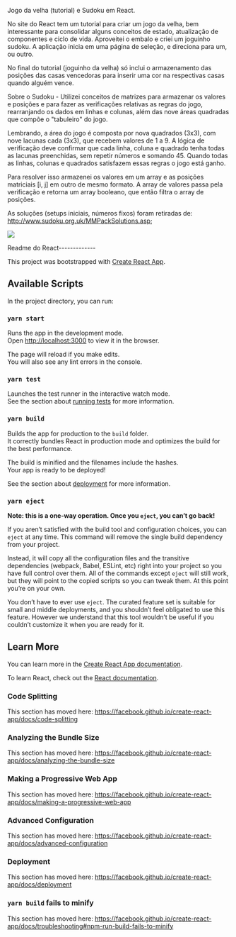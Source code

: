 Jogo da velha (tutorial) e Sudoku em React.

No site do React tem um tutorial para criar um jogo da velha, bem interessante para consolidar alguns conceitos de estado, atualização de componentes e ciclo de vida. Aproveitei o embalo e criei um joguinho sudoku. A aplicação inicia em uma página de seleção, e direciona para um, ou outro.

No final do tutorial (joguinho da velha) só inclui o armazenamento das posições das casas vencedoras para inserir uma cor na respectivas casas quando alguém vence.

Sobre o Sudoku - Utilizei conceitos de matrizes para armazenar os valores e posições e para fazer as verificações relativas as regras do jogo, rearranjando os dados em linhas e colunas, além das nove áreas quadradas que compõe o "tabuleiro" do jogo.

Lembrando, a área do jogo é composta por nova quadrados (3x3), com nove lacunas cada (3x3), que recebem valores de 1 a 9.
A lógica de verificação deve confirmar que cada linha, coluna e quadrado tenha todas as lacunas preenchidas, sem repetir números e somando 45. Quando todas as linhas, colunas e quadrados satisfazem essas regras o jogo está ganho.

Para resolver isso armazenei os valores em um array e as posições matriciais [i, j] em outro de mesmo formato. A array de valores passa pela verificação e retorna um array booleano, que então filtra o array de posições.

As soluções (setups iniciais, números fixos) foram retiradas de: http://www.sudoku.org.uk/MMPackSolutions.asp;

![](https://imgur.com/a/Q0m5MZd)


Readme do React-------------

This project was bootstrapped with [Create React App](https://github.com/facebook/create-react-app).

## Available Scripts

In the project directory, you can run:

### `yarn start`

Runs the app in the development mode.<br />
Open [http://localhost:3000](http://localhost:3000) to view it in the browser.

The page will reload if you make edits.<br />
You will also see any lint errors in the console.

### `yarn test`

Launches the test runner in the interactive watch mode.<br />
See the section about [running tests](https://facebook.github.io/create-react-app/docs/running-tests) for more information.

### `yarn build`

Builds the app for production to the `build` folder.<br />
It correctly bundles React in production mode and optimizes the build for the best performance.

The build is minified and the filenames include the hashes.<br />
Your app is ready to be deployed!

See the section about [deployment](https://facebook.github.io/create-react-app/docs/deployment) for more information.

### `yarn eject`

**Note: this is a one-way operation. Once you `eject`, you can’t go back!**

If you aren’t satisfied with the build tool and configuration choices, you can `eject` at any time. This command will remove the single build dependency from your project.

Instead, it will copy all the configuration files and the transitive dependencies (webpack, Babel, ESLint, etc) right into your project so you have full control over them. All of the commands except `eject` will still work, but they will point to the copied scripts so you can tweak them. At this point you’re on your own.

You don’t have to ever use `eject`. The curated feature set is suitable for small and middle deployments, and you shouldn’t feel obligated to use this feature. However we understand that this tool wouldn’t be useful if you couldn’t customize it when you are ready for it.

## Learn More

You can learn more in the [Create React App documentation](https://facebook.github.io/create-react-app/docs/getting-started).

To learn React, check out the [React documentation](https://reactjs.org/).

### Code Splitting

This section has moved here: https://facebook.github.io/create-react-app/docs/code-splitting

### Analyzing the Bundle Size

This section has moved here: https://facebook.github.io/create-react-app/docs/analyzing-the-bundle-size

### Making a Progressive Web App

This section has moved here: https://facebook.github.io/create-react-app/docs/making-a-progressive-web-app

### Advanced Configuration

This section has moved here: https://facebook.github.io/create-react-app/docs/advanced-configuration

### Deployment

This section has moved here: https://facebook.github.io/create-react-app/docs/deployment

### `yarn build` fails to minify

This section has moved here: https://facebook.github.io/create-react-app/docs/troubleshooting#npm-run-build-fails-to-minify
